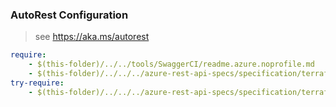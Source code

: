 ### AutoRest Configuration
> see https://aka.ms/autorest

``` yaml
require:
    - $(this-folder)/../../tools/SwaggerCI/readme.azure.noprofile.md
    - $(this-folder)/../../../azure-rest-api-specs/specification/terraform/resource-manager/readme.md
try-require:
    - $(this-folder)/../../../azure-rest-api-specs/specification/terraform/resource-manager/readme.powershell.md
```

